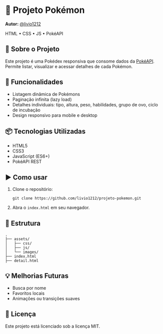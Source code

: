 <body>

  <h1>🔴 Projeto Pokémon</h1>
  <p><strong>Autor:</strong> <a href="https://github.com/livio1212">@livio1212</a></p>
  <p class="badge">HTML • CSS • JS • PokéAPI</p>

  <h2>📌 Sobre o Projeto</h2>
  <p>Este projeto é uma Pokédex responsiva que consome dados da <a href="https://pokeapi.co" target="_blank">PokéAPI</a>. Permite listar, visualizar e acessar detalhes de cada Pokémon.</p>

  <h2>🚀 Funcionalidades</h2>
  <ul>
    <li>Listagem dinâmica de Pokémons</li>
    <li>Paginação infinita (lazy load)</li>
    <li>Detalhes individuais: tipo, altura, peso, habilidades, grupo de ovo, ciclo de incubação</li>
    <li>Design responsivo para mobile e desktop</li>
  </ul>

  <h2>📦 Tecnologias Utilizadas</h2>
  <ul>
    <li>HTML5</li>
    <li>CSS3</li>
    <li>JavaScript (ES6+)</li>
    <li>PokéAPI REST</li>
  </ul>

  <h2>▶️ Como usar</h2>
  <ol>
    <li>Clone o repositório:</li>
    <pre><code>git clone https://github.com/livio1212/projeto-pokemon.git</code></pre>
    <li>Abra o <code>index.html</code> em seu navegador.</li>
  </ol>

  <h2>📁 Estrutura</h2>
  <pre><code>.
├── assets/
│   ├── css/
│   ├── js/
│   └── images/
├── index.html
├── detail.html
</code></pre>

  <h2>💡 Melhorias Futuras</h2>
  <ul>
    <li>Busca por nome</li>
    <li>Favoritos locais</li>
    <li>Animações ou transições suaves</li>
  </ul>

  <h2>📄 Licença</h2>
  <p>Este projeto está licenciado sob a licença MIT.</p>

</body>
</html>
